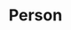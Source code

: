 ---
title: Person
permalink: /Person
type: Class
subclass-of: https://schema.org/Person
subclass-chain:
  - https://schema.org/Thing
class-comment: A person (alive, dead, undead, or fictional).
properties: 
  - 
    property: /adventurerRank
    rangeIncludes: 
      - /GuildRank
    comment: The adventurer guild rank level of the person.
  - 
    property: /race
    rangeIncludes: 
      - https://schema.org/Text
    comment: The race of the person, e.g. Ailuranthrope.
super-properties:
  - 
    class: https://schema.org/Person
    properties:
      - 
        property: https://schema.org/gender
        rangeIncludes: 
          - https://schema.org/GenderType
          - https://schema.org/Text
        comment: Gender of the person.
      - 
        property: https://schema.org/height
        rangeIncludes: 
          - https://schema.org/Distance
          - https://schema.org/QuantitativeValue
        comment: The height of the person.
      - 
        property: https://schema.org/homeLocation
        rangeIncludes: 
          - https://schema.org/Place
        comment: A contact location for the person's residence.
      - 
        property: https://schema.org/jobTitle
        rangeIncludes: 
          - https://schema.org/DefinedTerm
          - https://schema.org/Text
        comment: The job title of the person.
  - 
    class: https://schema.org/Thing
    properties: 
      -
        property: https://schema.org/description
        rangeIncludes: 
          - https://schema.org/Text
        comment: A description of the person.
      - 
        property: https://schema.org/url
        rangeIncludes: 
          - https://schema.org/URL
        comment: URL of the person.
---